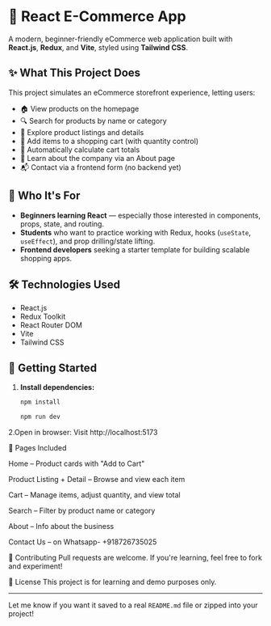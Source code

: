 # 🛒 React E-Commerce App

A modern, beginner-friendly eCommerce web application built with **React.js**, **Redux**, and **Vite**, styled using **Tailwind CSS**.

## ✨ What This Project Does

This project simulates an eCommerce storefront experience, letting users:

- 🏠 View products on the homepage
- 🔍 Search for products by name or category
- 📄 Explore product listings and details
- 🛒 Add items to a shopping cart (with quantity control)
- 🧮 Automatically calculate cart totals
- 🧾 Learn about the company via an About page
- 📬 Contact via a frontend form (no backend yet)

## 👥 Who It's For

- **Beginners learning React** — especially those interested in components, props, state, and routing.
- **Students** who want to practice working with Redux, hooks (`useState`, `useEffect`), and prop drilling/state lifting.
- **Frontend developers** seeking a starter template for building scalable shopping apps.

## 🛠️ Technologies Used

- React.js
- Redux Toolkit
- React Router DOM
- Vite
- Tailwind CSS

## 🚀 Getting Started

1. **Install dependencies:**
   ```bash
   npm install

   npm run dev
2.Open in browser: Visit http://localhost:5173

📁 Pages Included

Home – Product cards with "Add to Cart"

Product Listing + Detail – Browse and view each item

Cart – Manage items, adjust quantity, and view total

Search – Filter by product name or category

About – Info about the business

Contact Us –  on Whatsapp- +918726735025

🤝 Contributing
Pull requests are welcome. If you're learning, feel free to fork and experiment!

📄 License
This project is for learning and demo purposes only.


---

Let me know if you want it saved to a real `README.md` file or zipped into your project!


